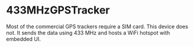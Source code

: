# 433MHzGPSTracker
Most of the commercial GPS trackers require a SIM card. This device does not. It sends the data using 433 MHz  and hosts a WiFi hotspot with embedded UI.
